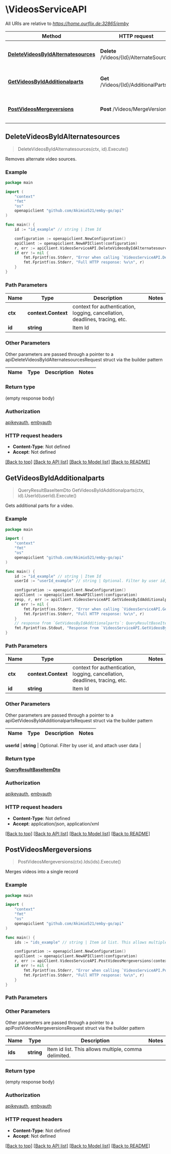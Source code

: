 # \VideosServiceAPI

All URIs are relative to *https://home.ourflix.de:32865/emby*

Method | HTTP request | Description
------------- | ------------- | -------------
[**DeleteVideosByIdAlternatesources**](VideosServiceAPI.md#DeleteVideosByIdAlternatesources) | **Delete** /Videos/{Id}/AlternateSources | Removes alternate video sources.
[**GetVideosByIdAdditionalparts**](VideosServiceAPI.md#GetVideosByIdAdditionalparts) | **Get** /Videos/{Id}/AdditionalParts | Gets additional parts for a video.
[**PostVideosMergeversions**](VideosServiceAPI.md#PostVideosMergeversions) | **Post** /Videos/MergeVersions | Merges videos into a single record



## DeleteVideosByIdAlternatesources

> DeleteVideosByIdAlternatesources(ctx, id).Execute()

Removes alternate video sources.



### Example

```go
package main

import (
	"context"
	"fmt"
	"os"
	openapiclient "github.com/Akimio521/emby-go/api"
)

func main() {
	id := "id_example" // string | Item Id

	configuration := openapiclient.NewConfiguration()
	apiClient := openapiclient.NewAPIClient(configuration)
	r, err := apiClient.VideosServiceAPI.DeleteVideosByIdAlternatesources(context.Background(), id).Execute()
	if err != nil {
		fmt.Fprintf(os.Stderr, "Error when calling `VideosServiceAPI.DeleteVideosByIdAlternatesources``: %v\n", err)
		fmt.Fprintf(os.Stderr, "Full HTTP response: %v\n", r)
	}
}
```

### Path Parameters


Name | Type | Description  | Notes
------------- | ------------- | ------------- | -------------
**ctx** | **context.Context** | context for authentication, logging, cancellation, deadlines, tracing, etc.
**id** | **string** | Item Id | 

### Other Parameters

Other parameters are passed through a pointer to a apiDeleteVideosByIdAlternatesourcesRequest struct via the builder pattern


Name | Type | Description  | Notes
------------- | ------------- | ------------- | -------------


### Return type

 (empty response body)

### Authorization

[apikeyauth](../README.md#apikeyauth), [embyauth](../README.md#embyauth)

### HTTP request headers

- **Content-Type**: Not defined
- **Accept**: Not defined

[[Back to top]](#) [[Back to API list]](../README.md#documentation-for-api-endpoints)
[[Back to Model list]](../README.md#documentation-for-models)
[[Back to README]](../README.md)


## GetVideosByIdAdditionalparts

> QueryResultBaseItemDto GetVideosByIdAdditionalparts(ctx, id).UserId(userId).Execute()

Gets additional parts for a video.



### Example

```go
package main

import (
	"context"
	"fmt"
	"os"
	openapiclient "github.com/Akimio521/emby-go/api"
)

func main() {
	id := "id_example" // string | Item Id
	userId := "userId_example" // string | Optional. Filter by user id, and attach user data (optional)

	configuration := openapiclient.NewConfiguration()
	apiClient := openapiclient.NewAPIClient(configuration)
	resp, r, err := apiClient.VideosServiceAPI.GetVideosByIdAdditionalparts(context.Background(), id).UserId(userId).Execute()
	if err != nil {
		fmt.Fprintf(os.Stderr, "Error when calling `VideosServiceAPI.GetVideosByIdAdditionalparts``: %v\n", err)
		fmt.Fprintf(os.Stderr, "Full HTTP response: %v\n", r)
	}
	// response from `GetVideosByIdAdditionalparts`: QueryResultBaseItemDto
	fmt.Fprintf(os.Stdout, "Response from `VideosServiceAPI.GetVideosByIdAdditionalparts`: %v\n", resp)
}
```

### Path Parameters


Name | Type | Description  | Notes
------------- | ------------- | ------------- | -------------
**ctx** | **context.Context** | context for authentication, logging, cancellation, deadlines, tracing, etc.
**id** | **string** | Item Id | 

### Other Parameters

Other parameters are passed through a pointer to a apiGetVideosByIdAdditionalpartsRequest struct via the builder pattern


Name | Type | Description  | Notes
------------- | ------------- | ------------- | -------------

 **userId** | **string** | Optional. Filter by user id, and attach user data | 

### Return type

[**QueryResultBaseItemDto**](QueryResultBaseItemDto.md)

### Authorization

[apikeyauth](../README.md#apikeyauth), [embyauth](../README.md#embyauth)

### HTTP request headers

- **Content-Type**: Not defined
- **Accept**: application/json, application/xml

[[Back to top]](#) [[Back to API list]](../README.md#documentation-for-api-endpoints)
[[Back to Model list]](../README.md#documentation-for-models)
[[Back to README]](../README.md)


## PostVideosMergeversions

> PostVideosMergeversions(ctx).Ids(ids).Execute()

Merges videos into a single record



### Example

```go
package main

import (
	"context"
	"fmt"
	"os"
	openapiclient "github.com/Akimio521/emby-go/api"
)

func main() {
	ids := "ids_example" // string | Item id list. This allows multiple, comma delimited. (optional)

	configuration := openapiclient.NewConfiguration()
	apiClient := openapiclient.NewAPIClient(configuration)
	r, err := apiClient.VideosServiceAPI.PostVideosMergeversions(context.Background()).Ids(ids).Execute()
	if err != nil {
		fmt.Fprintf(os.Stderr, "Error when calling `VideosServiceAPI.PostVideosMergeversions``: %v\n", err)
		fmt.Fprintf(os.Stderr, "Full HTTP response: %v\n", r)
	}
}
```

### Path Parameters



### Other Parameters

Other parameters are passed through a pointer to a apiPostVideosMergeversionsRequest struct via the builder pattern


Name | Type | Description  | Notes
------------- | ------------- | ------------- | -------------
 **ids** | **string** | Item id list. This allows multiple, comma delimited. | 

### Return type

 (empty response body)

### Authorization

[apikeyauth](../README.md#apikeyauth), [embyauth](../README.md#embyauth)

### HTTP request headers

- **Content-Type**: Not defined
- **Accept**: Not defined

[[Back to top]](#) [[Back to API list]](../README.md#documentation-for-api-endpoints)
[[Back to Model list]](../README.md#documentation-for-models)
[[Back to README]](../README.md)

